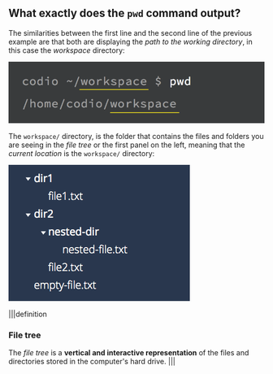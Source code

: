 ## What exactly does the `pwd` command output?

The similarities between the first line and the second line of the previous example are that both are displaying the _path to the working directory_, in this case the _workspace_ directory:

![pwd command current](.guides/img/pwd-command-current.png)

The `workspace/` directory, is the folder that contains the files and folders you are seeing in the _file tree_ or the first panel on the left, meaning that the _current location_ is the `workspace/` directory:

![filetree-screenshot](.guides/img/filetree.png)

|||definition
### File tree
The _file tree_ is a __vertical and interactive representation__ of the files and directories stored in the computer's hard drive.
|||